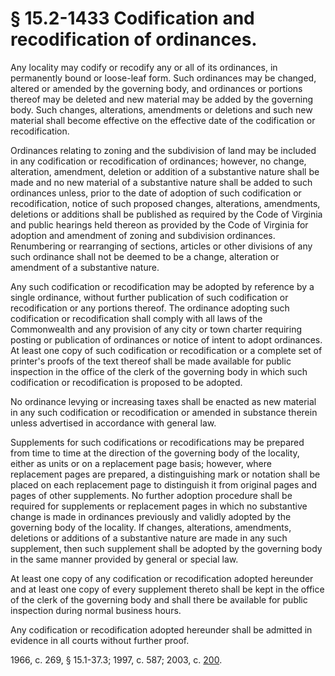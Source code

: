 # § 15.2-1433 Codification and recodification of ordinances.

<p>Any locality may codify or recodify any or all of its ordinances, in permanently bound or loose-leaf form. Such ordinances may be changed, altered or amended by the governing body, and ordinances or portions thereof may be deleted and new material may be added by the governing body. Such changes, alterations, amendments or deletions and such new material shall become effective on the effective date of the codification or recodification.</p><p>Ordinances relating to zoning and the subdivision of land may be included in any codification or recodification of ordinances; however, no change, alteration, amendment, deletion or addition of a substantive nature shall be made and no new material of a substantive nature shall be added to such ordinances unless, prior to the date of adoption of such codification or recodification, notice of such proposed changes, alterations, amendments, deletions or additions shall be published as required by the Code of Virginia and public hearings held thereon as provided by the Code of Virginia for adoption and amendment of zoning and subdivision ordinances. Renumbering or rearranging of sections, articles or other divisions of any such ordinance shall not be deemed to be a change, alteration or amendment of a substantive nature.</p><p>Any such codification or recodification may be adopted by reference by a single ordinance, without further publication of such codification or recodification or any portions thereof. The ordinance adopting such codification or recodification shall comply with all laws of the Commonwealth and any provision of any city or town charter requiring posting or publication of ordinances or notice of intent to adopt ordinances. At least one copy of such codification or recodification or a complete set of printer's proofs of the text thereof shall be made available for public inspection in the office of the clerk of the governing body in which such codification or recodification is proposed to be adopted.</p><p>No ordinance levying or increasing taxes shall be enacted as new material in any such codification or recodification or amended in substance therein unless advertised in accordance with general law.</p><p>Supplements for such codifications or recodifications may be prepared from time to time at the direction of the governing body of the locality, either as units or on a replacement page basis; however, where replacement pages are prepared, a distinguishing mark or notation shall be placed on each replacement page to distinguish it from original pages and pages of other supplements. No further adoption procedure shall be required for supplements or replacement pages in which no substantive change is made in ordinances previously and validly adopted by the governing body of the locality. If changes, alterations, amendments, deletions or additions of a substantive nature are made in any such supplement, then such supplement shall be adopted by the governing body in the same manner provided by general or special law.</p><p>At least one copy of any codification or recodification adopted hereunder and at least one copy of every supplement thereto shall be kept in the office of the clerk of the governing body and shall there be available for public inspection during normal business hours.</p><p>Any codification or recodification adopted hereunder shall be admitted in evidence in all courts without further proof.</p><p>1966, c. 269, § 15.1-37.3; 1997, c. 587; 2003, c. <a href='http://lis.virginia.gov/cgi-bin/legp604.exe?031+ful+CHAP0200'>200</a>.</p>